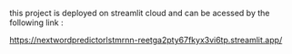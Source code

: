 this project is deployed on streamlit cloud and can be acessed by the following link :

https://nextwordpredictorlstmrnn-reetga2pty67fkyx3vi6tp.streamlit.app/
